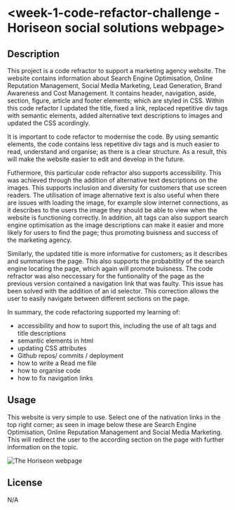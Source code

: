 # <week-1-code-refactor-challenge - Horiseon social solutions webpage>

## Description

This project is a code refractor to support a marketing agency website. The website contains information about Search Engine Optimisation, Online Reputation Management, Social Media Marketing, Lead Generation, Brand Awareness and Cost Management. It contains header, navigation, aside, section, figure, article and footer elements; which are styled in CSS. Within this code refactor I updated the title, fixed a link, replaced repetitive div tags with semantic elements, added alternative text descriptions to images and updated the CSS acordingly. 

It is important to code refactor to modernise the code. By using semantic elements, the code contains less repetitive div tags and is much easier to read, understand and organise; as there is a clear structure. As a result, this will make the website easier to edit and develop in the future.

Futhermore, this particular code refractor also supports accessibility. This was achieved through the addition of alternative text descriptions on the images. This supports inclusion and diversity for customers that use screen readers. The utilisation of image alternative text is also useful when there are issues with loading the image, for example slow internet connections, as it describes to the users the image they should be able to view when the website is functioning correctly. In addition, alt tags can also support search engine optimisation as the image descriptions can make it easier and more likely for users to find the page; thus promoting buisness and success of the marketing agency. 

Similarly, the updated title is more informative for customers; as it describes and summarises the page. This also supports the probabitlity of the search engine locating the page, which again will promote buisness. The code refractor was also neccessary for the funtionality of the page as the previous version contained a navigation link that was faulty. This issue has been solved with the addition of an id selector. This correction allows the user to easily navigate between different sections on the page.

In summary, the code refactoring supported my learning of:
- accessibility and how to suport this, including the use of alt tags and title descriptions
- semantic elements in html
- updating CSS attributes
- Github repos/ commits / deployment
- how to write a Read me file
- how to organise code
- how to fix navigation links

## Usage

This website is very simple to use. Select one of the nativation links in the top right corner; as seen in image below these are Search Engine Optimisation, Online Reputation Management and Social Media Marketing. This will redirect the user to the according section on the page with further information on the topic. 


![The Horiseon webpage](./assets/images/screenshot-of-Horiseon-webpage.png)



## License
N/A